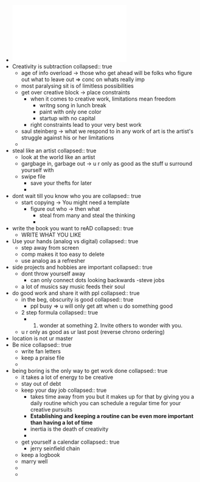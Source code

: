 - ![Steal Like an Artist (Austin Kleon) (z-lib.org).pdf](../assets/Steal_Like_an_Artist_(Austin_Kleon)_(z-lib.org)_1656699722171_0.pdf)
- Creativity is subtraction
  collapsed:: true
	- age of info overload -> those who get ahead will be folks who figure out what to leave out => conc on whats really imp
	- most paralysing sit is of limitless possibilities
	- get over creative block -> place constraints
		- when it comes to creative work, limitations mean freedom
			- writng song in lunch break
			- paint with only one color
			- startup with no capital
		- right constraints lead to your very best work
	- saul steinberg -> what we respond to in any work of art is the artist's struggle against his or her limitations
	-
- steal like an artist
  collapsed:: true
	- look at the world like an artist
	- gargbage in, garbage out -> u  r only as good as the stuff u surround yourself with
	- swipe file
		- save your thefts for later
		-
- dont wait till you know who you are
  collapsed:: true
	- start copying -> You might need a template
		- figure out who -> then what
			- steal from many and steal the thinking
			-
- write the book you want to reAD
  collapsed:: true
	- WRITE WHAT YOU LIKE
- Use your hands (analog vs digital)
  collapsed:: true
	- step away from screen
	- comp makes it too easy to delete
	- use analog as a refresher
- side projects and hobbies are important
  collapsed:: true
	- dont throw yourself away
		- can only connect dots looking backwards -steve jobs
	- a lot of musics say music feeds their soul
- do good work and share it with ppl
  collapsed:: true
	- in the beg, obscurity is good
	  collapsed:: true
		- ppl busy => u will only get att when u do something good
	- 2 step formula
	  collapsed:: true
		- 1. wonder at something 2. Invite others to wonder with you.
	- u r only as good as ur last post (reverse chrono ordering)
- location is not ur master
- Be nice
  collapsed:: true
	- write fan letters
	- keep a praise file
	-
- being boring is the only way to get work done
  collapsed:: true
	- it takes a lot of energy to be creative
	- stay out of debt
	- keep your day job
	  collapsed:: true
		- takes time away from you but it makes up for that by giving you a daily routine which you can schedule a regular time for your creative pursuits
		- **Establishing and keeping a routine can be even more important than having a lot of time**
		- inertia is the death of creativity
		-
	- get yourself a calendar
	  collapsed:: true
		- jerry seinfield chain
	- keep a logbook
	- marry well
	-
	-